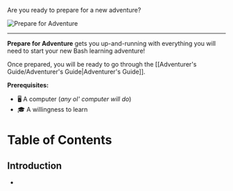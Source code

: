 Are you ready to prepare for a new adventure?

![Prepare for Adventure](PrepareForAdventure.jpg)

---

**Prepare for Adventure** gets you up-and-running with everything you will need to start your new Bash learning adventure!

Once prepared, you will be ready to go through the [[Adventurer's Guide/Adventurer's Guide|Adventurer's Guide]].

**Prerequisites:**
- 🖥️ A computer (_any ol' computer will do_)
- 🎓 A willingness to learn

# Table of Contents

## Introduction

- 

